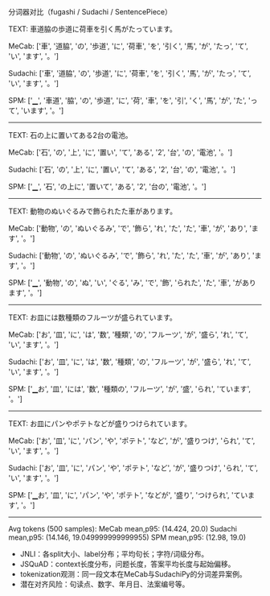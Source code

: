 分词器对比（fugashi / Sudachi / SentencePiece）

TEXT: 車道脇の歩道に荷車を引く馬がたっています。

MeCab: ['車', '道脇', 'の', '歩道', 'に', '荷車', 'を', '引く', '馬', 'が', 'たっ', 'て', 'い', 'ます', '。']

Sudachi: ['車', '道脇', 'の', '歩道', 'に', '荷車', 'を', '引く', '馬', 'が', 'たっ', 'て', 'い', 'ます', '。']

SPM: ['▁', '車道', '脇', 'の', '歩道', 'に', '荷', '車', 'を', '引', 'く', '馬', 'が', 'た', 'って', 'います', '。']

------------------------------------------------------------
TEXT: 石の上に置いてある2台の電池。

MeCab: ['石', 'の', '上', 'に', '置い', 'て', 'ある', '2', '台', 'の', '電池', '。']

Sudachi: ['石', 'の', '上', 'に', '置い', 'て', 'ある', '2', '台', 'の', '電池', '。']

SPM: ['▁', '石', 'の上に', '置いて', 'ある', '2', '台の', '電池', '。']

------------------------------------------------------------
TEXT: 動物のぬいぐるみで飾られたた車があります。

MeCab: ['動物', 'の', 'ぬいぐるみ', 'で', '飾ら', 'れ', 'た', 'た', '車', 'が', 'あり', 'ます', '。']

Sudachi: ['動物', 'の', 'ぬいぐるみ', 'で', '飾ら', 'れ', 'た', 'た', '車', 'が', 'あり', 'ます', '。']

SPM: ['▁', '動物', 'の', 'ぬ', 'い', 'ぐる', 'み', 'で', '飾', 'られた', 'た', '車', 'があります', '。']

------------------------------------------------------------
TEXT: お皿には数種類のフルーツが盛られています。

MeCab: ['お', '皿', 'に', 'は', '数', '種類', 'の', 'フルーツ', 'が', '盛ら', 'れ', 'て', 'い', 'ます', '。']

Sudachi: ['お', '皿', 'に', 'は', '数', '種類', 'の', 'フルーツ', 'が', '盛ら', 'れ', 'て', 'い', 'ます', '。']

SPM: ['▁お', '皿', 'には', '数', '種類の', 'フルーツ', 'が', '盛', 'られ', 'ています', '。']

------------------------------------------------------------
TEXT: お皿にパンやポテトなどが盛りつけられています。

MeCab: ['お', '皿', 'に', 'パン', 'や', 'ポテト', 'など', 'が', '盛りつけ', 'られ', 'て', 'い', 'ます', '。']

Sudachi: ['お', '皿', 'に', 'パン', 'や', 'ポテト', 'など', 'が', '盛りつけ', 'られ', 'て', 'い', 'ます', '。']

SPM: ['▁お', '皿', 'に', 'パン', 'や', 'ポテト', 'などが', '盛り', 'つけられ', 'ています', '。']

------------------------------------------------------------
Avg tokens (500 samples):
MeCab mean,p95: (14.424, 20.0)
Sudachi mean,p95: (14.146, 19.049999999999955)
SPM mean,p95: (12.98, 19.0)



- JNLI：各split大小、label分布；平均句长；字符/词级分布。
- JSQuAD：context长度分布，问题长度，答案平均长度与起始偏移。
- tokenization观测：同一段文本在MeCab与SudachiPy的分词差异案例。
- 潜在对齐风险：句读点、数字、年月日、法案编号等。
